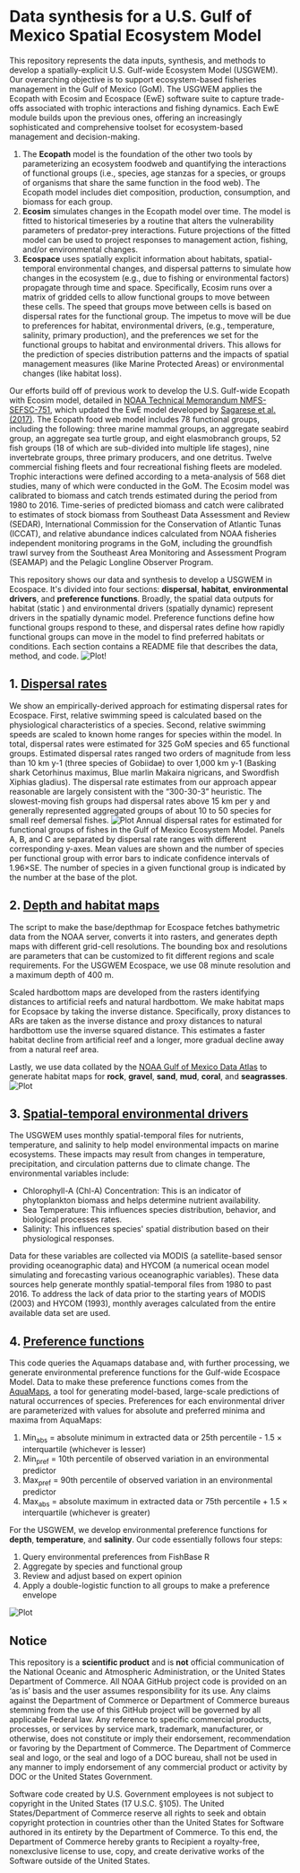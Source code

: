 # Data synthesis for a U.S. Gulf of Mexico Spatial Ecosystem Model
This repository represents the data inputs, synthesis, and methods to develop a spatially-explicit U.S. Gulf-wide Ecosystem Model (USGWEM). Our  overarching objective is to support ecosystem-based fisheries management in the Gulf of Mexico (GoM). The USGWEM applies the Ecopath with Ecosim and Ecospace (EwE) software suite to capture trade-offs associated with trophic interactions and fishing dynamics. Each EwE module builds upon the previous ones, offering an increasingly sophisticated and comprehensive toolset for ecosystem-based management and decision-making. 
1. The **Ecopath** model is the foundation of the other two tools by parameterizing an ecosystem foodweb and quantifying the interactions of functional groups (i.e., species, age stanzas for a species, or groups of organisms that share the same function in the food web). The Ecopath model includes diet composition, production, consumption, and biomass for each group.
2. **Ecosim** simulates changes in the Ecopath model over time. The model is fitted to historical timeseries by a routine that alters the vulnerability parameters of predator-prey interactions. Future projections of the fitted model can be used to project responses to management action, fishing, and/or environmental changes.
4. **Ecospace** uses spatially explicit information about habitats, spatial-temporal environmental changes, and dispersal patterns to simulate how changes in the ecosystem (e.g., due to fishing or environmental factors) propagate through time and space. Specifically, Ecosim runs over a matrix of gridded cells to allow functional groups to move between these cells. The speed that groups move between cells is based on dispersal rates for the functional group. The impetus to move will be due to preferences for habitat, environmental drivers, (e.g., temperature, salinity, primary production), and the preferences we set for the functional groups to habitat and environmental drivers. This allows for the prediction of species distribution patterns and the impacts of spatial management measures (like Marine Protected Areas) or environmental changes (like habitat loss).

Our efforts build off of previous work to develop the U.S. Gulf-wide Ecopath with Ecosim model, detailed in [NOAA Technical Memorandum NMFS-SEFSC-751](https://repository.library.noaa.gov/view/noaa/32348), which updated the EwE model developed by [Sagarese et al. (2017)](https://doi.org/10.1016/j.ecolmodel.2016.11.001). The Ecopath food web model includes 78 functional groups, including the following: three marine mammal groups, an aggregate seabird group, an aggregate sea turtle group, and eight elasmobranch groups, 52 fish groups (18 of which are sub-divided into multiple life stages), nine invertebrate groups, three primary producers, and one detritus. Twelve commercial fishing fleets and four recreational fishing fleets are modeled. Trophic interactions were defined according to a meta-analysis of 568 diet studies, many of which were conducted in the GoM. The Ecosim model was calibrated to biomass and catch trends estimated during the period from 1980 to 2016. Time-series of predicted biomass and catch were calibrated to estimates of stock biomass from Southeast Data Assessment and Review (SEDAR), International Commission for the Conservation of Atlantic Tunas (ICCAT), and relative abundance indices calculated from NOAA fisheries independent monitoring programs in the GoM, including the groundfish trawl survey from the Southeast Area Monitoring and Assessment Program (SEAMAP) and the Pelagic Longline Observer Program.

This repository shows our data and synthesis to develop a USGWEM in Ecospace. It's divided into four sections: **dispersal**, **habitat**, **environmental drivers**, and **preference functions**. Broadly, the spatial data outputs for habitat (static ) and environmental drivers (spatially dynamic) represent drivers in the spatially dynamic model. Preference functions define how functional groups respond to these, and dispersal rates define how rapidly functional groups can move in the model to find preferred habitats or conditions. Each section contains a README file that describes the data, method, and code.
![Plot!](./Ecospace-habitat-maps/Depth_maps/Depthmap_8min-14sqkm-53x131.png)
## 1. [Dispersal rates](https://github.com/SEFSC/IEA-GWEM-DataSynth/tree/main/Ecospace-dispersal-rates)
We show an empirically-derived approach for estimating dispersal rates for Ecospace. First, relative swimming speed is calculated based on the physiological characteristics of a species. Second, relative swimming speeds are scaled to known home ranges for species within the model. In total, dispersal rates were estimated for 325 GoM species and 65 functional groups. Estimated dispersal rates ranged two orders of magnitude from less than 10 km y-1 (three species of Gobiidae) to over 1,000 km y-1 (Basking shark Cetorhinus maximus, Blue marlin Makaira nigricans, and Swordfish Xiphias gladius). The dispersal rate estimates from our approach appear reasonable are largely consistent with the “300-30-3” heuristic. The slowest-moving fish groups had dispersal rates above 15 km per y and generally represented aggregated groups of about 10 to 50 species for small reef demersal fishes. 
![Plot](./Ecospace-dispersal-rates/plot-dispersal-3panel.png)
Annual dispersal rates for estimated for functional groups of fishes in the Gulf of Mexico Ecosystem Model. Panels A, B, and C are separated by dispersal rate ranges with different corresponding y-axes. Mean values are shown and the number of species per functional group with error bars to indicate confidence intervals of 1.96×SE. The number of species in a given functional group is indicated by the number at the base of the plot. 
## 2. [Depth and habitat maps](https://github.com/SEFSC/IEA-GWEM-DataSynth/blob/main/Ecospace-habitat-maps/README-Make-depth-and-habitat-maps.md)
The script to make the base/depthmap for Ecospace fetches bathymetric data from the NOAA server, converts it into rasters, and generates depth maps with different grid-cell resolutions. The bounding box and resolutions are parameters that can be customized to fit different regions and scale requirements. For the USGWEM Ecospace, we use 08 minute resolution and a maximum depth of 400 m.

Scaled hardbottom maps are developed from the rasters identifying distances to artificial reefs and natural hardbottom. We make habitat maps for Ecopsace by taking the inverse distance. Specifically, proxy distances to ARs are taken as the inverse distance and proxy distances to natural hardbottom use the inverse squared distance. This estimates a faster habitat decline from artificial reef and a longer, more gradual decline away from a natural reef area.

Lastly, we use data collated by the [NOAA Gulf of Mexico Data Atlas](https://www.ncei.noaa.gov/products/gulf-mexico-data-atlas) to generate habitat maps for **rock**, **gravel**, **sand**, **mud**, **coral**, and **seagrasses**. 
![Plot](./Ecospace-habitat-maps/Figures/Ecospace-seabed-types.png)
## 3. [Spatial-temporal environmental drivers](https://github.com/SEFSC/IEA-GWEM-DataSynth/tree/main/Ecospace-environmental-drivers)
The USGWEM uses monthly spatial-temporal files for nutrients, temperature, and salinity to help model environmental impacts on marine ecosystems. These impacts may result from changes in temperature, precipitation, and circulation patterns due to climate change. The environmental variables include:
- Chlorophyll-A (Chl-A) Concentration: This is an indicator of phytoplankton biomass and helps determine nutrient availability.
- Sea Temperature: This influences species distribution, behavior, and biological processes rates.
- Salinity: This influences species' spatial distribution based on their physiological responses.

Data for these variables are collected via MODIS (a satellite-based sensor providing oceanographic data) and HYCOM (a numerical ocean model simulating and forecasting various oceanographic variables). These data sources help generate monthly spatial-temporal files from 1980 to past 2016. To address the lack of data prior to the starting years of MODIS (2003) and HYCOM (1993), monthly averages calculated from the entire available data set are used.

## 4. [Preference functions](https://github.com/SEFSC/IEA-GWEM-DataSynth/tree/main/Ecospace-preference-functions)
This code queries the Aquamaps database and, with further processing, we generate environmental preference functions for the Gulf-wide Ecospace Model. Data to make these preference functions comes from the [AquaMaps](https://www.aquamaps.org/main/AboutAquaMaps.php), a tool for generating model-based, large-scale predictions of natural occurrences of species. Preferences for each environmental driver are parameterized with values for absolute and preferred minima and maxima from AquaMaps: 
1. Min<sub>abs</sub>  = absolute minimum in extracted data or 25th percentile - 1.5 × interquartile (whichever is lesser)
2. Min<sub>pref</sub> = 10th percentile of observed variation in an environmental predictor
3. Max<sub>pref</sub> = 90th percentile of observed variation in an environmental predictor
4. Max<sub>abs</sub>  = absolute maximum in extracted data or 75th percentile + 1.5 × interquartile (whichever is greater)

For the USGWEM, we develop environmental preference functions for **depth**, **temperature**, and **salinity**. Our code essentially follows four steps:
1. Query environmental preferences from FishBase R
2. Aggregate by species and functional group
3. Review and adjust based on expert opinion
4. Apply a double-logistic function to all groups to make a preference envelope

![Plot](./Ecospace-preference-functions/figures/Example-white-shrimp.png)
## Notice
This repository is a **scientific product** and is **not** official communication of the National Oceanic and Atmospheric Administration, or the United States Department of Commerce. All NOAA GitHub project code is provided on an ‘as is’ basis and the user assumes responsibility for its use. Any claims against the Department of Commerce or Department of Commerce bureaus stemming from the use of this GitHub project will be governed by all applicable Federal law. Any reference to specific commercial products, processes, or services by service mark, trademark, manufacturer, or otherwise, does not constitute or imply their endorsement, recommendation or favoring by the Department of Commerce. The Department of Commerce seal and logo, or the seal and logo of a DOC bureau, shall not be used in any manner to imply endorsement of any commercial product or activity by DOC or the United States Government.

Software code created by U.S. Government employees is not subject to copyright in the United States (17 U.S.C. §105). 
The United States/Department of Commerce reserve all rights to seek and obtain copyright protection in countries other 
than the United States for Software authored in its entirety by the Department of Commerce. To this end, the Department 
of Commerce hereby grants to Recipient a royalty-free, nonexclusive license to use, copy, and create derivative works of 
the Software outside of the United States.
